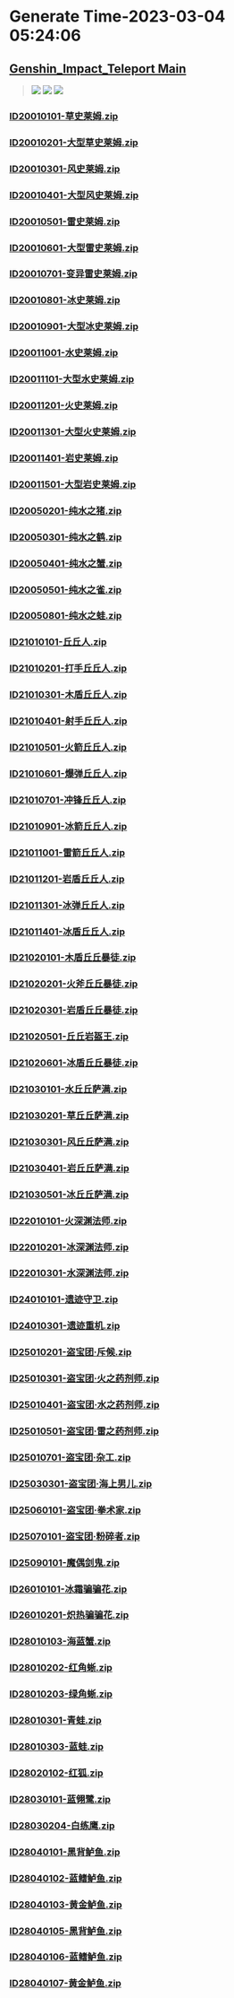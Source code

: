 # Generate Time-2023-03-04 05:24:06

## [Genshin_Impact_Teleport Main](https://github.com/Sam5440/Genshin_Impact_Teleport)

>![](https://komarev.com/ghpvc/?username=done439)
>![](https://komarev.com/ghpvc/?username=done438)
>![](https://komarev.com/ghpvc/?username=done437)

### [ID20010101-草史莱姆.zip](https://raw.githubusercontent.com/Sam5440/Genshin_Impact_Teleport/download/AutoGeneratePoint/Points%28Raw%29%5Bcn-en-ru%5D/zh-cn/Monster_And_Animal/ID4-%E9%87%91%E8%8B%B9%E6%9E%9C%E7%BE%A4%E5%B2%9B%281.6%29/ID20010101-%E8%8D%89%E5%8F%B2%E8%8E%B1%E5%A7%86.zip)

### [ID20010201-大型草史莱姆.zip](https://raw.githubusercontent.com/Sam5440/Genshin_Impact_Teleport/download/AutoGeneratePoint/Points%28Raw%29%5Bcn-en-ru%5D/zh-cn/Monster_And_Animal/ID4-%E9%87%91%E8%8B%B9%E6%9E%9C%E7%BE%A4%E5%B2%9B%281.6%29/ID20010201-%E5%A4%A7%E5%9E%8B%E8%8D%89%E5%8F%B2%E8%8E%B1%E5%A7%86.zip)

### [ID20010301-风史莱姆.zip](https://raw.githubusercontent.com/Sam5440/Genshin_Impact_Teleport/download/AutoGeneratePoint/Points%28Raw%29%5Bcn-en-ru%5D/zh-cn/Monster_And_Animal/ID4-%E9%87%91%E8%8B%B9%E6%9E%9C%E7%BE%A4%E5%B2%9B%281.6%29/ID20010301-%E9%A3%8E%E5%8F%B2%E8%8E%B1%E5%A7%86.zip)

### [ID20010401-大型风史莱姆.zip](https://raw.githubusercontent.com/Sam5440/Genshin_Impact_Teleport/download/AutoGeneratePoint/Points%28Raw%29%5Bcn-en-ru%5D/zh-cn/Monster_And_Animal/ID4-%E9%87%91%E8%8B%B9%E6%9E%9C%E7%BE%A4%E5%B2%9B%281.6%29/ID20010401-%E5%A4%A7%E5%9E%8B%E9%A3%8E%E5%8F%B2%E8%8E%B1%E5%A7%86.zip)

### [ID20010501-雷史莱姆.zip](https://raw.githubusercontent.com/Sam5440/Genshin_Impact_Teleport/download/AutoGeneratePoint/Points%28Raw%29%5Bcn-en-ru%5D/zh-cn/Monster_And_Animal/ID4-%E9%87%91%E8%8B%B9%E6%9E%9C%E7%BE%A4%E5%B2%9B%281.6%29/ID20010501-%E9%9B%B7%E5%8F%B2%E8%8E%B1%E5%A7%86.zip)

### [ID20010601-大型雷史莱姆.zip](https://raw.githubusercontent.com/Sam5440/Genshin_Impact_Teleport/download/AutoGeneratePoint/Points%28Raw%29%5Bcn-en-ru%5D/zh-cn/Monster_And_Animal/ID4-%E9%87%91%E8%8B%B9%E6%9E%9C%E7%BE%A4%E5%B2%9B%281.6%29/ID20010601-%E5%A4%A7%E5%9E%8B%E9%9B%B7%E5%8F%B2%E8%8E%B1%E5%A7%86.zip)

### [ID20010701-变异雷史莱姆.zip](https://raw.githubusercontent.com/Sam5440/Genshin_Impact_Teleport/download/AutoGeneratePoint/Points%28Raw%29%5Bcn-en-ru%5D/zh-cn/Monster_And_Animal/ID4-%E9%87%91%E8%8B%B9%E6%9E%9C%E7%BE%A4%E5%B2%9B%281.6%29/ID20010701-%E5%8F%98%E5%BC%82%E9%9B%B7%E5%8F%B2%E8%8E%B1%E5%A7%86.zip)

### [ID20010801-冰史莱姆.zip](https://raw.githubusercontent.com/Sam5440/Genshin_Impact_Teleport/download/AutoGeneratePoint/Points%28Raw%29%5Bcn-en-ru%5D/zh-cn/Monster_And_Animal/ID4-%E9%87%91%E8%8B%B9%E6%9E%9C%E7%BE%A4%E5%B2%9B%281.6%29/ID20010801-%E5%86%B0%E5%8F%B2%E8%8E%B1%E5%A7%86.zip)

### [ID20010901-大型冰史莱姆.zip](https://raw.githubusercontent.com/Sam5440/Genshin_Impact_Teleport/download/AutoGeneratePoint/Points%28Raw%29%5Bcn-en-ru%5D/zh-cn/Monster_And_Animal/ID4-%E9%87%91%E8%8B%B9%E6%9E%9C%E7%BE%A4%E5%B2%9B%281.6%29/ID20010901-%E5%A4%A7%E5%9E%8B%E5%86%B0%E5%8F%B2%E8%8E%B1%E5%A7%86.zip)

### [ID20011001-水史莱姆.zip](https://raw.githubusercontent.com/Sam5440/Genshin_Impact_Teleport/download/AutoGeneratePoint/Points%28Raw%29%5Bcn-en-ru%5D/zh-cn/Monster_And_Animal/ID4-%E9%87%91%E8%8B%B9%E6%9E%9C%E7%BE%A4%E5%B2%9B%281.6%29/ID20011001-%E6%B0%B4%E5%8F%B2%E8%8E%B1%E5%A7%86.zip)

### [ID20011101-大型水史莱姆.zip](https://raw.githubusercontent.com/Sam5440/Genshin_Impact_Teleport/download/AutoGeneratePoint/Points%28Raw%29%5Bcn-en-ru%5D/zh-cn/Monster_And_Animal/ID4-%E9%87%91%E8%8B%B9%E6%9E%9C%E7%BE%A4%E5%B2%9B%281.6%29/ID20011101-%E5%A4%A7%E5%9E%8B%E6%B0%B4%E5%8F%B2%E8%8E%B1%E5%A7%86.zip)

### [ID20011201-火史莱姆.zip](https://raw.githubusercontent.com/Sam5440/Genshin_Impact_Teleport/download/AutoGeneratePoint/Points%28Raw%29%5Bcn-en-ru%5D/zh-cn/Monster_And_Animal/ID4-%E9%87%91%E8%8B%B9%E6%9E%9C%E7%BE%A4%E5%B2%9B%281.6%29/ID20011201-%E7%81%AB%E5%8F%B2%E8%8E%B1%E5%A7%86.zip)

### [ID20011301-大型火史莱姆.zip](https://raw.githubusercontent.com/Sam5440/Genshin_Impact_Teleport/download/AutoGeneratePoint/Points%28Raw%29%5Bcn-en-ru%5D/zh-cn/Monster_And_Animal/ID4-%E9%87%91%E8%8B%B9%E6%9E%9C%E7%BE%A4%E5%B2%9B%281.6%29/ID20011301-%E5%A4%A7%E5%9E%8B%E7%81%AB%E5%8F%B2%E8%8E%B1%E5%A7%86.zip)

### [ID20011401-岩史莱姆.zip](https://raw.githubusercontent.com/Sam5440/Genshin_Impact_Teleport/download/AutoGeneratePoint/Points%28Raw%29%5Bcn-en-ru%5D/zh-cn/Monster_And_Animal/ID4-%E9%87%91%E8%8B%B9%E6%9E%9C%E7%BE%A4%E5%B2%9B%281.6%29/ID20011401-%E5%B2%A9%E5%8F%B2%E8%8E%B1%E5%A7%86.zip)

### [ID20011501-大型岩史莱姆.zip](https://raw.githubusercontent.com/Sam5440/Genshin_Impact_Teleport/download/AutoGeneratePoint/Points%28Raw%29%5Bcn-en-ru%5D/zh-cn/Monster_And_Animal/ID4-%E9%87%91%E8%8B%B9%E6%9E%9C%E7%BE%A4%E5%B2%9B%281.6%29/ID20011501-%E5%A4%A7%E5%9E%8B%E5%B2%A9%E5%8F%B2%E8%8E%B1%E5%A7%86.zip)

### [ID20050201-纯水之猪.zip](https://raw.githubusercontent.com/Sam5440/Genshin_Impact_Teleport/download/AutoGeneratePoint/Points%28Raw%29%5Bcn-en-ru%5D/zh-cn/Monster_And_Animal/ID4-%E9%87%91%E8%8B%B9%E6%9E%9C%E7%BE%A4%E5%B2%9B%281.6%29/ID20050201-%E7%BA%AF%E6%B0%B4%E4%B9%8B%E7%8C%AA.zip)

### [ID20050301-纯水之鹤.zip](https://raw.githubusercontent.com/Sam5440/Genshin_Impact_Teleport/download/AutoGeneratePoint/Points%28Raw%29%5Bcn-en-ru%5D/zh-cn/Monster_And_Animal/ID4-%E9%87%91%E8%8B%B9%E6%9E%9C%E7%BE%A4%E5%B2%9B%281.6%29/ID20050301-%E7%BA%AF%E6%B0%B4%E4%B9%8B%E9%B9%A4.zip)

### [ID20050401-纯水之蟹.zip](https://raw.githubusercontent.com/Sam5440/Genshin_Impact_Teleport/download/AutoGeneratePoint/Points%28Raw%29%5Bcn-en-ru%5D/zh-cn/Monster_And_Animal/ID4-%E9%87%91%E8%8B%B9%E6%9E%9C%E7%BE%A4%E5%B2%9B%281.6%29/ID20050401-%E7%BA%AF%E6%B0%B4%E4%B9%8B%E8%9F%B9.zip)

### [ID20050501-纯水之雀.zip](https://raw.githubusercontent.com/Sam5440/Genshin_Impact_Teleport/download/AutoGeneratePoint/Points%28Raw%29%5Bcn-en-ru%5D/zh-cn/Monster_And_Animal/ID4-%E9%87%91%E8%8B%B9%E6%9E%9C%E7%BE%A4%E5%B2%9B%281.6%29/ID20050501-%E7%BA%AF%E6%B0%B4%E4%B9%8B%E9%9B%80.zip)

### [ID20050801-纯水之蛙.zip](https://raw.githubusercontent.com/Sam5440/Genshin_Impact_Teleport/download/AutoGeneratePoint/Points%28Raw%29%5Bcn-en-ru%5D/zh-cn/Monster_And_Animal/ID4-%E9%87%91%E8%8B%B9%E6%9E%9C%E7%BE%A4%E5%B2%9B%281.6%29/ID20050801-%E7%BA%AF%E6%B0%B4%E4%B9%8B%E8%9B%99.zip)

### [ID21010101-丘丘人.zip](https://raw.githubusercontent.com/Sam5440/Genshin_Impact_Teleport/download/AutoGeneratePoint/Points%28Raw%29%5Bcn-en-ru%5D/zh-cn/Monster_And_Animal/ID4-%E9%87%91%E8%8B%B9%E6%9E%9C%E7%BE%A4%E5%B2%9B%281.6%29/ID21010101-%E4%B8%98%E4%B8%98%E4%BA%BA.zip)

### [ID21010201-打手丘丘人.zip](https://raw.githubusercontent.com/Sam5440/Genshin_Impact_Teleport/download/AutoGeneratePoint/Points%28Raw%29%5Bcn-en-ru%5D/zh-cn/Monster_And_Animal/ID4-%E9%87%91%E8%8B%B9%E6%9E%9C%E7%BE%A4%E5%B2%9B%281.6%29/ID21010201-%E6%89%93%E6%89%8B%E4%B8%98%E4%B8%98%E4%BA%BA.zip)

### [ID21010301-木盾丘丘人.zip](https://raw.githubusercontent.com/Sam5440/Genshin_Impact_Teleport/download/AutoGeneratePoint/Points%28Raw%29%5Bcn-en-ru%5D/zh-cn/Monster_And_Animal/ID4-%E9%87%91%E8%8B%B9%E6%9E%9C%E7%BE%A4%E5%B2%9B%281.6%29/ID21010301-%E6%9C%A8%E7%9B%BE%E4%B8%98%E4%B8%98%E4%BA%BA.zip)

### [ID21010401-射手丘丘人.zip](https://raw.githubusercontent.com/Sam5440/Genshin_Impact_Teleport/download/AutoGeneratePoint/Points%28Raw%29%5Bcn-en-ru%5D/zh-cn/Monster_And_Animal/ID4-%E9%87%91%E8%8B%B9%E6%9E%9C%E7%BE%A4%E5%B2%9B%281.6%29/ID21010401-%E5%B0%84%E6%89%8B%E4%B8%98%E4%B8%98%E4%BA%BA.zip)

### [ID21010501-火箭丘丘人.zip](https://raw.githubusercontent.com/Sam5440/Genshin_Impact_Teleport/download/AutoGeneratePoint/Points%28Raw%29%5Bcn-en-ru%5D/zh-cn/Monster_And_Animal/ID4-%E9%87%91%E8%8B%B9%E6%9E%9C%E7%BE%A4%E5%B2%9B%281.6%29/ID21010501-%E7%81%AB%E7%AE%AD%E4%B8%98%E4%B8%98%E4%BA%BA.zip)

### [ID21010601-爆弹丘丘人.zip](https://raw.githubusercontent.com/Sam5440/Genshin_Impact_Teleport/download/AutoGeneratePoint/Points%28Raw%29%5Bcn-en-ru%5D/zh-cn/Monster_And_Animal/ID4-%E9%87%91%E8%8B%B9%E6%9E%9C%E7%BE%A4%E5%B2%9B%281.6%29/ID21010601-%E7%88%86%E5%BC%B9%E4%B8%98%E4%B8%98%E4%BA%BA.zip)

### [ID21010701-冲锋丘丘人.zip](https://raw.githubusercontent.com/Sam5440/Genshin_Impact_Teleport/download/AutoGeneratePoint/Points%28Raw%29%5Bcn-en-ru%5D/zh-cn/Monster_And_Animal/ID4-%E9%87%91%E8%8B%B9%E6%9E%9C%E7%BE%A4%E5%B2%9B%281.6%29/ID21010701-%E5%86%B2%E9%94%8B%E4%B8%98%E4%B8%98%E4%BA%BA.zip)

### [ID21010901-冰箭丘丘人.zip](https://raw.githubusercontent.com/Sam5440/Genshin_Impact_Teleport/download/AutoGeneratePoint/Points%28Raw%29%5Bcn-en-ru%5D/zh-cn/Monster_And_Animal/ID4-%E9%87%91%E8%8B%B9%E6%9E%9C%E7%BE%A4%E5%B2%9B%281.6%29/ID21010901-%E5%86%B0%E7%AE%AD%E4%B8%98%E4%B8%98%E4%BA%BA.zip)

### [ID21011001-雷箭丘丘人.zip](https://raw.githubusercontent.com/Sam5440/Genshin_Impact_Teleport/download/AutoGeneratePoint/Points%28Raw%29%5Bcn-en-ru%5D/zh-cn/Monster_And_Animal/ID4-%E9%87%91%E8%8B%B9%E6%9E%9C%E7%BE%A4%E5%B2%9B%281.6%29/ID21011001-%E9%9B%B7%E7%AE%AD%E4%B8%98%E4%B8%98%E4%BA%BA.zip)

### [ID21011201-岩盾丘丘人.zip](https://raw.githubusercontent.com/Sam5440/Genshin_Impact_Teleport/download/AutoGeneratePoint/Points%28Raw%29%5Bcn-en-ru%5D/zh-cn/Monster_And_Animal/ID4-%E9%87%91%E8%8B%B9%E6%9E%9C%E7%BE%A4%E5%B2%9B%281.6%29/ID21011201-%E5%B2%A9%E7%9B%BE%E4%B8%98%E4%B8%98%E4%BA%BA.zip)

### [ID21011301-冰弹丘丘人.zip](https://raw.githubusercontent.com/Sam5440/Genshin_Impact_Teleport/download/AutoGeneratePoint/Points%28Raw%29%5Bcn-en-ru%5D/zh-cn/Monster_And_Animal/ID4-%E9%87%91%E8%8B%B9%E6%9E%9C%E7%BE%A4%E5%B2%9B%281.6%29/ID21011301-%E5%86%B0%E5%BC%B9%E4%B8%98%E4%B8%98%E4%BA%BA.zip)

### [ID21011401-冰盾丘丘人.zip](https://raw.githubusercontent.com/Sam5440/Genshin_Impact_Teleport/download/AutoGeneratePoint/Points%28Raw%29%5Bcn-en-ru%5D/zh-cn/Monster_And_Animal/ID4-%E9%87%91%E8%8B%B9%E6%9E%9C%E7%BE%A4%E5%B2%9B%281.6%29/ID21011401-%E5%86%B0%E7%9B%BE%E4%B8%98%E4%B8%98%E4%BA%BA.zip)

### [ID21020101-木盾丘丘暴徒.zip](https://raw.githubusercontent.com/Sam5440/Genshin_Impact_Teleport/download/AutoGeneratePoint/Points%28Raw%29%5Bcn-en-ru%5D/zh-cn/Monster_And_Animal/ID4-%E9%87%91%E8%8B%B9%E6%9E%9C%E7%BE%A4%E5%B2%9B%281.6%29/ID21020101-%E6%9C%A8%E7%9B%BE%E4%B8%98%E4%B8%98%E6%9A%B4%E5%BE%92.zip)

### [ID21020201-火斧丘丘暴徒.zip](https://raw.githubusercontent.com/Sam5440/Genshin_Impact_Teleport/download/AutoGeneratePoint/Points%28Raw%29%5Bcn-en-ru%5D/zh-cn/Monster_And_Animal/ID4-%E9%87%91%E8%8B%B9%E6%9E%9C%E7%BE%A4%E5%B2%9B%281.6%29/ID21020201-%E7%81%AB%E6%96%A7%E4%B8%98%E4%B8%98%E6%9A%B4%E5%BE%92.zip)

### [ID21020301-岩盾丘丘暴徒.zip](https://raw.githubusercontent.com/Sam5440/Genshin_Impact_Teleport/download/AutoGeneratePoint/Points%28Raw%29%5Bcn-en-ru%5D/zh-cn/Monster_And_Animal/ID4-%E9%87%91%E8%8B%B9%E6%9E%9C%E7%BE%A4%E5%B2%9B%281.6%29/ID21020301-%E5%B2%A9%E7%9B%BE%E4%B8%98%E4%B8%98%E6%9A%B4%E5%BE%92.zip)

### [ID21020501-丘丘岩盔王.zip](https://raw.githubusercontent.com/Sam5440/Genshin_Impact_Teleport/download/AutoGeneratePoint/Points%28Raw%29%5Bcn-en-ru%5D/zh-cn/Monster_And_Animal/ID4-%E9%87%91%E8%8B%B9%E6%9E%9C%E7%BE%A4%E5%B2%9B%281.6%29/ID21020501-%E4%B8%98%E4%B8%98%E5%B2%A9%E7%9B%94%E7%8E%8B.zip)

### [ID21020601-冰盾丘丘暴徒.zip](https://raw.githubusercontent.com/Sam5440/Genshin_Impact_Teleport/download/AutoGeneratePoint/Points%28Raw%29%5Bcn-en-ru%5D/zh-cn/Monster_And_Animal/ID4-%E9%87%91%E8%8B%B9%E6%9E%9C%E7%BE%A4%E5%B2%9B%281.6%29/ID21020601-%E5%86%B0%E7%9B%BE%E4%B8%98%E4%B8%98%E6%9A%B4%E5%BE%92.zip)

### [ID21030101-水丘丘萨满.zip](https://raw.githubusercontent.com/Sam5440/Genshin_Impact_Teleport/download/AutoGeneratePoint/Points%28Raw%29%5Bcn-en-ru%5D/zh-cn/Monster_And_Animal/ID4-%E9%87%91%E8%8B%B9%E6%9E%9C%E7%BE%A4%E5%B2%9B%281.6%29/ID21030101-%E6%B0%B4%E4%B8%98%E4%B8%98%E8%90%A8%E6%BB%A1.zip)

### [ID21030201-草丘丘萨满.zip](https://raw.githubusercontent.com/Sam5440/Genshin_Impact_Teleport/download/AutoGeneratePoint/Points%28Raw%29%5Bcn-en-ru%5D/zh-cn/Monster_And_Animal/ID4-%E9%87%91%E8%8B%B9%E6%9E%9C%E7%BE%A4%E5%B2%9B%281.6%29/ID21030201-%E8%8D%89%E4%B8%98%E4%B8%98%E8%90%A8%E6%BB%A1.zip)

### [ID21030301-风丘丘萨满.zip](https://raw.githubusercontent.com/Sam5440/Genshin_Impact_Teleport/download/AutoGeneratePoint/Points%28Raw%29%5Bcn-en-ru%5D/zh-cn/Monster_And_Animal/ID4-%E9%87%91%E8%8B%B9%E6%9E%9C%E7%BE%A4%E5%B2%9B%281.6%29/ID21030301-%E9%A3%8E%E4%B8%98%E4%B8%98%E8%90%A8%E6%BB%A1.zip)

### [ID21030401-岩丘丘萨满.zip](https://raw.githubusercontent.com/Sam5440/Genshin_Impact_Teleport/download/AutoGeneratePoint/Points%28Raw%29%5Bcn-en-ru%5D/zh-cn/Monster_And_Animal/ID4-%E9%87%91%E8%8B%B9%E6%9E%9C%E7%BE%A4%E5%B2%9B%281.6%29/ID21030401-%E5%B2%A9%E4%B8%98%E4%B8%98%E8%90%A8%E6%BB%A1.zip)

### [ID21030501-冰丘丘萨满.zip](https://raw.githubusercontent.com/Sam5440/Genshin_Impact_Teleport/download/AutoGeneratePoint/Points%28Raw%29%5Bcn-en-ru%5D/zh-cn/Monster_And_Animal/ID4-%E9%87%91%E8%8B%B9%E6%9E%9C%E7%BE%A4%E5%B2%9B%281.6%29/ID21030501-%E5%86%B0%E4%B8%98%E4%B8%98%E8%90%A8%E6%BB%A1.zip)

### [ID22010101-火深渊法师.zip](https://raw.githubusercontent.com/Sam5440/Genshin_Impact_Teleport/download/AutoGeneratePoint/Points%28Raw%29%5Bcn-en-ru%5D/zh-cn/Monster_And_Animal/ID4-%E9%87%91%E8%8B%B9%E6%9E%9C%E7%BE%A4%E5%B2%9B%281.6%29/ID22010101-%E7%81%AB%E6%B7%B1%E6%B8%8A%E6%B3%95%E5%B8%88.zip)

### [ID22010201-冰深渊法师.zip](https://raw.githubusercontent.com/Sam5440/Genshin_Impact_Teleport/download/AutoGeneratePoint/Points%28Raw%29%5Bcn-en-ru%5D/zh-cn/Monster_And_Animal/ID4-%E9%87%91%E8%8B%B9%E6%9E%9C%E7%BE%A4%E5%B2%9B%281.6%29/ID22010201-%E5%86%B0%E6%B7%B1%E6%B8%8A%E6%B3%95%E5%B8%88.zip)

### [ID22010301-水深渊法师.zip](https://raw.githubusercontent.com/Sam5440/Genshin_Impact_Teleport/download/AutoGeneratePoint/Points%28Raw%29%5Bcn-en-ru%5D/zh-cn/Monster_And_Animal/ID4-%E9%87%91%E8%8B%B9%E6%9E%9C%E7%BE%A4%E5%B2%9B%281.6%29/ID22010301-%E6%B0%B4%E6%B7%B1%E6%B8%8A%E6%B3%95%E5%B8%88.zip)

### [ID24010101-遗迹守卫.zip](https://raw.githubusercontent.com/Sam5440/Genshin_Impact_Teleport/download/AutoGeneratePoint/Points%28Raw%29%5Bcn-en-ru%5D/zh-cn/Monster_And_Animal/ID4-%E9%87%91%E8%8B%B9%E6%9E%9C%E7%BE%A4%E5%B2%9B%281.6%29/ID24010101-%E9%81%97%E8%BF%B9%E5%AE%88%E5%8D%AB.zip)

### [ID24010301-遗迹重机.zip](https://raw.githubusercontent.com/Sam5440/Genshin_Impact_Teleport/download/AutoGeneratePoint/Points%28Raw%29%5Bcn-en-ru%5D/zh-cn/Monster_And_Animal/ID4-%E9%87%91%E8%8B%B9%E6%9E%9C%E7%BE%A4%E5%B2%9B%281.6%29/ID24010301-%E9%81%97%E8%BF%B9%E9%87%8D%E6%9C%BA.zip)

### [ID25010201-盗宝团·斥候.zip](https://raw.githubusercontent.com/Sam5440/Genshin_Impact_Teleport/download/AutoGeneratePoint/Points%28Raw%29%5Bcn-en-ru%5D/zh-cn/Monster_And_Animal/ID4-%E9%87%91%E8%8B%B9%E6%9E%9C%E7%BE%A4%E5%B2%9B%281.6%29/ID25010201-%E7%9B%97%E5%AE%9D%E5%9B%A2%C2%B7%E6%96%A5%E5%80%99.zip)

### [ID25010301-盗宝团·火之药剂师.zip](https://raw.githubusercontent.com/Sam5440/Genshin_Impact_Teleport/download/AutoGeneratePoint/Points%28Raw%29%5Bcn-en-ru%5D/zh-cn/Monster_And_Animal/ID4-%E9%87%91%E8%8B%B9%E6%9E%9C%E7%BE%A4%E5%B2%9B%281.6%29/ID25010301-%E7%9B%97%E5%AE%9D%E5%9B%A2%C2%B7%E7%81%AB%E4%B9%8B%E8%8D%AF%E5%89%82%E5%B8%88.zip)

### [ID25010401-盗宝团·水之药剂师.zip](https://raw.githubusercontent.com/Sam5440/Genshin_Impact_Teleport/download/AutoGeneratePoint/Points%28Raw%29%5Bcn-en-ru%5D/zh-cn/Monster_And_Animal/ID4-%E9%87%91%E8%8B%B9%E6%9E%9C%E7%BE%A4%E5%B2%9B%281.6%29/ID25010401-%E7%9B%97%E5%AE%9D%E5%9B%A2%C2%B7%E6%B0%B4%E4%B9%8B%E8%8D%AF%E5%89%82%E5%B8%88.zip)

### [ID25010501-盗宝团·雷之药剂师.zip](https://raw.githubusercontent.com/Sam5440/Genshin_Impact_Teleport/download/AutoGeneratePoint/Points%28Raw%29%5Bcn-en-ru%5D/zh-cn/Monster_And_Animal/ID4-%E9%87%91%E8%8B%B9%E6%9E%9C%E7%BE%A4%E5%B2%9B%281.6%29/ID25010501-%E7%9B%97%E5%AE%9D%E5%9B%A2%C2%B7%E9%9B%B7%E4%B9%8B%E8%8D%AF%E5%89%82%E5%B8%88.zip)

### [ID25010701-盗宝团·杂工.zip](https://raw.githubusercontent.com/Sam5440/Genshin_Impact_Teleport/download/AutoGeneratePoint/Points%28Raw%29%5Bcn-en-ru%5D/zh-cn/Monster_And_Animal/ID4-%E9%87%91%E8%8B%B9%E6%9E%9C%E7%BE%A4%E5%B2%9B%281.6%29/ID25010701-%E7%9B%97%E5%AE%9D%E5%9B%A2%C2%B7%E6%9D%82%E5%B7%A5.zip)

### [ID25030301-盗宝团·海上男儿.zip](https://raw.githubusercontent.com/Sam5440/Genshin_Impact_Teleport/download/AutoGeneratePoint/Points%28Raw%29%5Bcn-en-ru%5D/zh-cn/Monster_And_Animal/ID4-%E9%87%91%E8%8B%B9%E6%9E%9C%E7%BE%A4%E5%B2%9B%281.6%29/ID25030301-%E7%9B%97%E5%AE%9D%E5%9B%A2%C2%B7%E6%B5%B7%E4%B8%8A%E7%94%B7%E5%84%BF.zip)

### [ID25060101-盗宝团·拳术家.zip](https://raw.githubusercontent.com/Sam5440/Genshin_Impact_Teleport/download/AutoGeneratePoint/Points%28Raw%29%5Bcn-en-ru%5D/zh-cn/Monster_And_Animal/ID4-%E9%87%91%E8%8B%B9%E6%9E%9C%E7%BE%A4%E5%B2%9B%281.6%29/ID25060101-%E7%9B%97%E5%AE%9D%E5%9B%A2%C2%B7%E6%8B%B3%E6%9C%AF%E5%AE%B6.zip)

### [ID25070101-盗宝团·粉碎者.zip](https://raw.githubusercontent.com/Sam5440/Genshin_Impact_Teleport/download/AutoGeneratePoint/Points%28Raw%29%5Bcn-en-ru%5D/zh-cn/Monster_And_Animal/ID4-%E9%87%91%E8%8B%B9%E6%9E%9C%E7%BE%A4%E5%B2%9B%281.6%29/ID25070101-%E7%9B%97%E5%AE%9D%E5%9B%A2%C2%B7%E7%B2%89%E7%A2%8E%E8%80%85.zip)

### [ID25090101-魔偶剑鬼.zip](https://raw.githubusercontent.com/Sam5440/Genshin_Impact_Teleport/download/AutoGeneratePoint/Points%28Raw%29%5Bcn-en-ru%5D/zh-cn/Monster_And_Animal/ID4-%E9%87%91%E8%8B%B9%E6%9E%9C%E7%BE%A4%E5%B2%9B%281.6%29/ID25090101-%E9%AD%94%E5%81%B6%E5%89%91%E9%AC%BC.zip)

### [ID26010101-冰霜骗骗花.zip](https://raw.githubusercontent.com/Sam5440/Genshin_Impact_Teleport/download/AutoGeneratePoint/Points%28Raw%29%5Bcn-en-ru%5D/zh-cn/Monster_And_Animal/ID4-%E9%87%91%E8%8B%B9%E6%9E%9C%E7%BE%A4%E5%B2%9B%281.6%29/ID26010101-%E5%86%B0%E9%9C%9C%E9%AA%97%E9%AA%97%E8%8A%B1.zip)

### [ID26010201-炽热骗骗花.zip](https://raw.githubusercontent.com/Sam5440/Genshin_Impact_Teleport/download/AutoGeneratePoint/Points%28Raw%29%5Bcn-en-ru%5D/zh-cn/Monster_And_Animal/ID4-%E9%87%91%E8%8B%B9%E6%9E%9C%E7%BE%A4%E5%B2%9B%281.6%29/ID26010201-%E7%82%BD%E7%83%AD%E9%AA%97%E9%AA%97%E8%8A%B1.zip)

### [ID28010103-海蓝蟹.zip](https://raw.githubusercontent.com/Sam5440/Genshin_Impact_Teleport/download/AutoGeneratePoint/Points%28Raw%29%5Bcn-en-ru%5D/zh-cn/Monster_And_Animal/ID4-%E9%87%91%E8%8B%B9%E6%9E%9C%E7%BE%A4%E5%B2%9B%281.6%29/ID28010103-%E6%B5%B7%E8%93%9D%E8%9F%B9.zip)

### [ID28010202-红角蜥.zip](https://raw.githubusercontent.com/Sam5440/Genshin_Impact_Teleport/download/AutoGeneratePoint/Points%28Raw%29%5Bcn-en-ru%5D/zh-cn/Monster_And_Animal/ID4-%E9%87%91%E8%8B%B9%E6%9E%9C%E7%BE%A4%E5%B2%9B%281.6%29/ID28010202-%E7%BA%A2%E8%A7%92%E8%9C%A5.zip)

### [ID28010203-绿角蜥.zip](https://raw.githubusercontent.com/Sam5440/Genshin_Impact_Teleport/download/AutoGeneratePoint/Points%28Raw%29%5Bcn-en-ru%5D/zh-cn/Monster_And_Animal/ID4-%E9%87%91%E8%8B%B9%E6%9E%9C%E7%BE%A4%E5%B2%9B%281.6%29/ID28010203-%E7%BB%BF%E8%A7%92%E8%9C%A5.zip)

### [ID28010301-青蛙.zip](https://raw.githubusercontent.com/Sam5440/Genshin_Impact_Teleport/download/AutoGeneratePoint/Points%28Raw%29%5Bcn-en-ru%5D/zh-cn/Monster_And_Animal/ID4-%E9%87%91%E8%8B%B9%E6%9E%9C%E7%BE%A4%E5%B2%9B%281.6%29/ID28010301-%E9%9D%92%E8%9B%99.zip)

### [ID28010303-蓝蛙.zip](https://raw.githubusercontent.com/Sam5440/Genshin_Impact_Teleport/download/AutoGeneratePoint/Points%28Raw%29%5Bcn-en-ru%5D/zh-cn/Monster_And_Animal/ID4-%E9%87%91%E8%8B%B9%E6%9E%9C%E7%BE%A4%E5%B2%9B%281.6%29/ID28010303-%E8%93%9D%E8%9B%99.zip)

### [ID28020102-红狐.zip](https://raw.githubusercontent.com/Sam5440/Genshin_Impact_Teleport/download/AutoGeneratePoint/Points%28Raw%29%5Bcn-en-ru%5D/zh-cn/Monster_And_Animal/ID4-%E9%87%91%E8%8B%B9%E6%9E%9C%E7%BE%A4%E5%B2%9B%281.6%29/ID28020102-%E7%BA%A2%E7%8B%90.zip)

### [ID28030101-蓝翎鹭.zip](https://raw.githubusercontent.com/Sam5440/Genshin_Impact_Teleport/download/AutoGeneratePoint/Points%28Raw%29%5Bcn-en-ru%5D/zh-cn/Monster_And_Animal/ID4-%E9%87%91%E8%8B%B9%E6%9E%9C%E7%BE%A4%E5%B2%9B%281.6%29/ID28030101-%E8%93%9D%E7%BF%8E%E9%B9%AD.zip)

### [ID28030204-白练鹰.zip](https://raw.githubusercontent.com/Sam5440/Genshin_Impact_Teleport/download/AutoGeneratePoint/Points%28Raw%29%5Bcn-en-ru%5D/zh-cn/Monster_And_Animal/ID4-%E9%87%91%E8%8B%B9%E6%9E%9C%E7%BE%A4%E5%B2%9B%281.6%29/ID28030204-%E7%99%BD%E7%BB%83%E9%B9%B0.zip)

### [ID28040101-黑背鲈鱼.zip](https://raw.githubusercontent.com/Sam5440/Genshin_Impact_Teleport/download/AutoGeneratePoint/Points%28Raw%29%5Bcn-en-ru%5D/zh-cn/Monster_And_Animal/ID4-%E9%87%91%E8%8B%B9%E6%9E%9C%E7%BE%A4%E5%B2%9B%281.6%29/ID28040101-%E9%BB%91%E8%83%8C%E9%B2%88%E9%B1%BC.zip)

### [ID28040102-蓝鳍鲈鱼.zip](https://raw.githubusercontent.com/Sam5440/Genshin_Impact_Teleport/download/AutoGeneratePoint/Points%28Raw%29%5Bcn-en-ru%5D/zh-cn/Monster_And_Animal/ID4-%E9%87%91%E8%8B%B9%E6%9E%9C%E7%BE%A4%E5%B2%9B%281.6%29/ID28040102-%E8%93%9D%E9%B3%8D%E9%B2%88%E9%B1%BC.zip)

### [ID28040103-黄金鲈鱼.zip](https://raw.githubusercontent.com/Sam5440/Genshin_Impact_Teleport/download/AutoGeneratePoint/Points%28Raw%29%5Bcn-en-ru%5D/zh-cn/Monster_And_Animal/ID4-%E9%87%91%E8%8B%B9%E6%9E%9C%E7%BE%A4%E5%B2%9B%281.6%29/ID28040103-%E9%BB%84%E9%87%91%E9%B2%88%E9%B1%BC.zip)

### [ID28040105-黑背鲈鱼.zip](https://raw.githubusercontent.com/Sam5440/Genshin_Impact_Teleport/download/AutoGeneratePoint/Points%28Raw%29%5Bcn-en-ru%5D/zh-cn/Monster_And_Animal/ID4-%E9%87%91%E8%8B%B9%E6%9E%9C%E7%BE%A4%E5%B2%9B%281.6%29/ID28040105-%E9%BB%91%E8%83%8C%E9%B2%88%E9%B1%BC.zip)

### [ID28040106-蓝鳍鲈鱼.zip](https://raw.githubusercontent.com/Sam5440/Genshin_Impact_Teleport/download/AutoGeneratePoint/Points%28Raw%29%5Bcn-en-ru%5D/zh-cn/Monster_And_Animal/ID4-%E9%87%91%E8%8B%B9%E6%9E%9C%E7%BE%A4%E5%B2%9B%281.6%29/ID28040106-%E8%93%9D%E9%B3%8D%E9%B2%88%E9%B1%BC.zip)

### [ID28040107-黄金鲈鱼.zip](https://raw.githubusercontent.com/Sam5440/Genshin_Impact_Teleport/download/AutoGeneratePoint/Points%28Raw%29%5Bcn-en-ru%5D/zh-cn/Monster_And_Animal/ID4-%E9%87%91%E8%8B%B9%E6%9E%9C%E7%BE%A4%E5%B2%9B%281.6%29/ID28040107-%E9%BB%84%E9%87%91%E9%B2%88%E9%B1%BC.zip)

